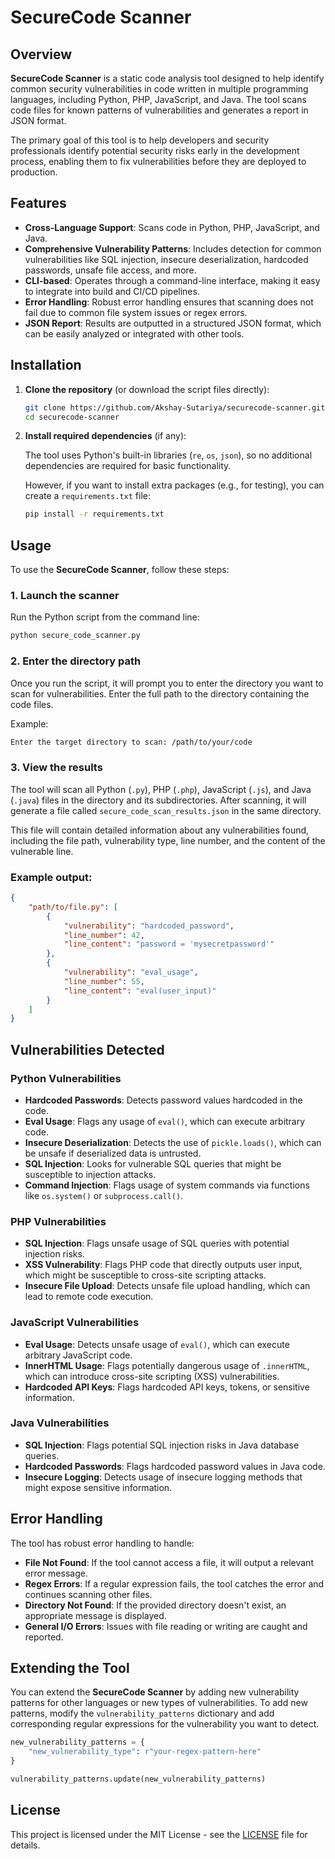 
# SecureCode Scanner

## Overview

**SecureCode Scanner** is a static code analysis tool designed to help identify common security vulnerabilities in code written in multiple programming languages, including Python, PHP, JavaScript, and Java. The tool scans code files for known patterns of vulnerabilities and generates a report in JSON format.

The primary goal of this tool is to help developers and security professionals identify potential security risks early in the development process, enabling them to fix vulnerabilities before they are deployed to production.

## Features

- **Cross-Language Support**: Scans code in Python, PHP, JavaScript, and Java.
- **Comprehensive Vulnerability Patterns**: Includes detection for common vulnerabilities like SQL injection, insecure deserialization, hardcoded passwords, unsafe file access, and more.
- **CLI-based**: Operates through a command-line interface, making it easy to integrate into build and CI/CD pipelines.
- **Error Handling**: Robust error handling ensures that scanning does not fail due to common file system issues or regex errors.
- **JSON Report**: Results are outputted in a structured JSON format, which can be easily analyzed or integrated with other tools.

## Installation

1. **Clone the repository** (or download the script files directly):

   ```bash
   git clone https://github.com/Akshay-Sutariya/securecode-scanner.git
   cd securecode-scanner
   ```

2. **Install required dependencies** (if any):

   The tool uses Python's built-in libraries (`re`, `os`, `json`), so no additional dependencies are required for basic functionality.

   However, if you want to install extra packages (e.g., for testing), you can create a `requirements.txt` file:

   ```bash
   pip install -r requirements.txt
   ```

## Usage

To use the **SecureCode Scanner**, follow these steps:

### 1. Launch the scanner

Run the Python script from the command line:

```bash
python secure_code_scanner.py
```

### 2. Enter the directory path

Once you run the script, it will prompt you to enter the directory you want to scan for vulnerabilities. Enter the full path to the directory containing the code files.

Example:

```bash
Enter the target directory to scan: /path/to/your/code
```

### 3. View the results

The tool will scan all Python (`.py`), PHP (`.php`), JavaScript (`.js`), and Java (`.java`) files in the directory and its subdirectories. After scanning, it will generate a file called `secure_code_scan_results.json` in the same directory.

This file will contain detailed information about any vulnerabilities found, including the file path, vulnerability type, line number, and the content of the vulnerable line.

### Example output:

```json
{
    "path/to/file.py": [
        {
            "vulnerability": "hardcoded_password",
            "line_number": 42,
            "line_content": "password = 'mysecretpassword'"
        },
        {
            "vulnerability": "eval_usage",
            "line_number": 55,
            "line_content": "eval(user_input)"
        }
    ]
}
```

## Vulnerabilities Detected

### Python Vulnerabilities
- **Hardcoded Passwords**: Detects password values hardcoded in the code.
- **Eval Usage**: Flags any usage of `eval()`, which can execute arbitrary code.
- **Insecure Deserialization**: Detects the use of `pickle.loads()`, which can be unsafe if deserialized data is untrusted.
- **SQL Injection**: Looks for vulnerable SQL queries that might be susceptible to injection attacks.
- **Command Injection**: Flags usage of system commands via functions like `os.system()` or `subprocess.call()`.

### PHP Vulnerabilities
- **SQL Injection**: Flags unsafe usage of SQL queries with potential injection risks.
- **XSS Vulnerability**: Flags PHP code that directly outputs user input, which might be susceptible to cross-site scripting attacks.
- **Insecure File Upload**: Detects unsafe file upload handling, which can lead to remote code execution.

### JavaScript Vulnerabilities
- **Eval Usage**: Detects unsafe usage of `eval()`, which can execute arbitrary JavaScript code.
- **InnerHTML Usage**: Flags potentially dangerous usage of `.innerHTML`, which can introduce cross-site scripting (XSS) vulnerabilities.
- **Hardcoded API Keys**: Flags hardcoded API keys, tokens, or sensitive information.

### Java Vulnerabilities
- **SQL Injection**: Flags potential SQL injection risks in Java database queries.
- **Hardcoded Passwords**: Flags hardcoded password values in Java code.
- **Insecure Logging**: Detects usage of insecure logging methods that might expose sensitive information.

## Error Handling

The tool has robust error handling to handle:
- **File Not Found**: If the tool cannot access a file, it will output a relevant error message.
- **Regex Errors**: If a regular expression fails, the tool catches the error and continues scanning other files.
- **Directory Not Found**: If the provided directory doesn't exist, an appropriate message is displayed.
- **General I/O Errors**: Issues with file reading or writing are caught and reported.

## Extending the Tool

You can extend the **SecureCode Scanner** by adding new vulnerability patterns for other languages or new types of vulnerabilities. To add new patterns, modify the `vulnerability_patterns` dictionary and add corresponding regular expressions for the vulnerability you want to detect.

```python
new_vulnerability_patterns = {
    "new_vulnerability_type": r"your-regex-pattern-here"
}

vulnerability_patterns.update(new_vulnerability_patterns)
```


## License

This project is licensed under the MIT License - see the [LICENSE](LICENSE) file for details.
